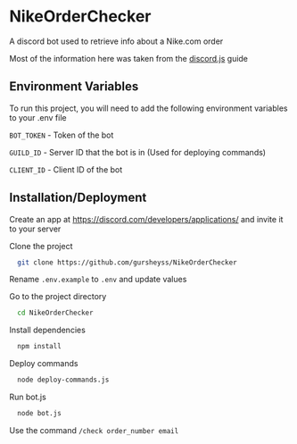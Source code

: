 # NikeOrderChecker

A discord bot used to retrieve info about a Nike.com order

Most of the information here was taken from the [discord.js](https://discordjs.guide/#before-you-begin) guide
## Environment Variables

To run this project, you will need to add the following environment variables to your .env file

`BOT_TOKEN` - Token of the bot

`GUILD_ID` - Server ID that the bot is in (Used for deploying commands)

`CLIENT_ID` - Client ID of the bot

## Installation/Deployment

Create an app at https://discord.com/developers/applications/ and invite it to your server

Clone the project

```bash
  git clone https://github.com/gursheyss/NikeOrderChecker
```
Rename `.env.example` to `.env` and update values

Go to the project directory

```bash
  cd NikeOrderChecker
```

Install dependencies

```bash
  npm install
```

Deploy commands
```bash
  node deploy-commands.js
```

Run bot.js

```bash
  node bot.js
```

Use the command `/check order_number email`
